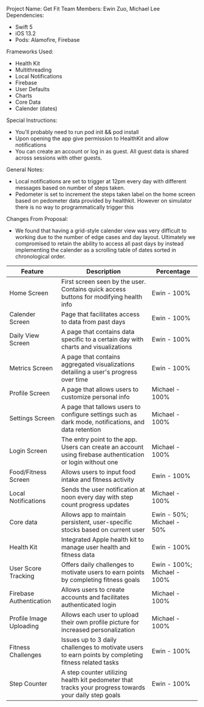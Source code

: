 Project Name: Get Fit
Team Members: Ewin Zuo, Michael Lee
Dependencies: 
* Swift 5
* iOS 13.2
* Pods: Alamofire, Firebase

Frameworks Used:
* Health Kit
* Multithreading
* Local Notifications
* Firebase
* User Defaults
* Charts
* Core Data
* Calender (dates)

Special Instructions:
* You'll probably need to run pod init && pod install
* Upon opening the app give permission to HealthKit and allow notifications
* You can create an account or log in as guest. All guest data is shared across sessions with other guests.

General Notes:
* Local notifications are set to trigger at 12pm every day with different messages based on number of steps taken.
* Pedometer is set to increment the steps taken label on the home screen based on pedometer data provided by healthkit. However on simulator there is no way to programmatically trigger this

Changes From Proposal:
* We found that having a grid-style calender view was very difficult to working due to the number of edge cases and day layout. Ultimately we compromised to retain the ability to access all past days by instead implementing the calender as a scrolling table of dates sorted in chronological order.

| **Feature**  | **Description**  | **Percentage**  |
|---|---|---|
| Home Screen  | First screen seen by the user. Contains quick access buttons for modifying health info | Ewin - 100% |
| Calender Screen | Page that facilitates access to data from past days | Ewin - 100% |
| Daily View Screen | A page that contains data specific to a certain day with charts and visualizations | Ewin - 100% |
| Metrics Screen | A page that contains aggregated visualizations detailing a user's progress over time | Ewin - 100% |
| Profile Screen | A page that allows users to customize personal info | Michael - 100% |
| Settings Screen| A page that tallows users to configure settings such as dark mode, notifications, and data retention | Michael - 100% |
| Login Screen | The entry point to the app. Users can create an account using firebase authentication or login without one | Michael - 100%|
| Food/Fitness Screen | Allows users to input food intake and fitness activity | Ewin - 100% |
| Local Notifications | Sends the user notification at noon every day with step count progress updates | Michael - 100%|
| Core data | Allows app to maintain persistent, user-specific stocks based on current user | Ewin - 50%; Michael - 50%|
| Health Kit | Integrated Apple health kit to manage user health and fitness data | Ewin - 100% |
| User Score Tracking | Offers daily challenges to motivate users to earn points by completing fitness goals | Ewin - 100%; Michael - 100%|
| Firebase Authentication | Allows users to create accounts and facilitates authenticated login | Michael - 100% |
| Profile Image Uploading | Allows each user to upload their own profile picture for increased personalization | Michael - 100%|
| Fitness Challenges | Issues up to 3 daily challenges to motivate users to earn points by completing fitness related tasks | Ewin - 100% |
| Step Counter | A step counter utilizing health kit pedometer that tracks your progress towards your daily step goals | Ewin - 100% |
